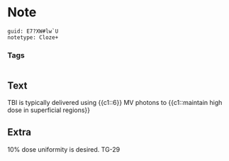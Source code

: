# Note
```
guid: E7?XW#lw`U
notetype: Cloze+
```

### Tags
```
```

## Text
TBI is typically delivered using {{c1::6}} MV photons to {{c1::maintain high dose in superficial regions}}

## Extra
10% dose uniformity is desired. TG-29
